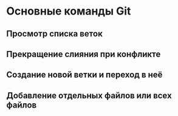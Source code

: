 # Основные команды Git


## Просмотр списка веток

## Прекращение слияния при конфликте

## Создание новой ветки и переход в неё

## Добавление отдельных файлов или всех файлов